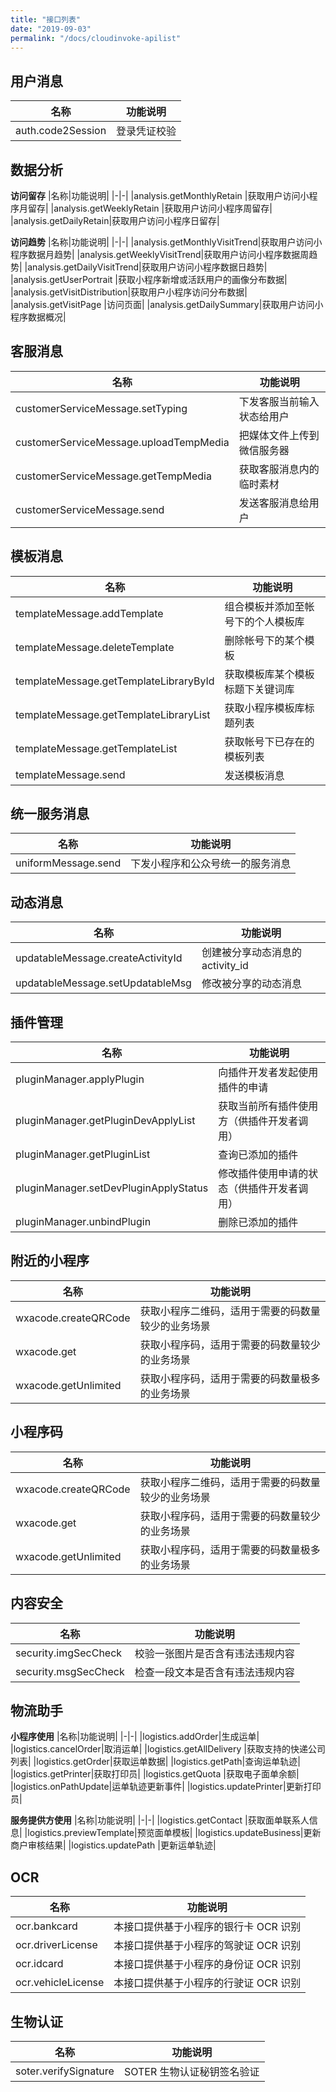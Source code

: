 ```yaml
---
title: "接口列表"
date: "2019-09-03"
permalink: "/docs/cloudinvoke-apilist"
---
```


## **用户消息**
|名称|功能说明|
|-|-|
|auth.code2Session|登录凭证校验|

## **数据分析**
**访问留存**
|名称|功能说明|
|-|-|
|analysis.getMonthlyRetain |获取用户访问小程序月留存|
|analysis.getWeeklyRetain |获取用户访问小程序周留存|
|analysis.getDailyRetain|获取用户访问小程序日留存|

**访问趋势**
|名称|功能说明|
|-|-|
|analysis.getMonthlyVisitTrend|获取用户访问小程序数据月趋势|
|analysis.getWeeklyVisitTrend|获取用户访问小程序数据周趋势|
|analysis.getDailyVisitTrend|获取用户访问小程序数据日趋势|
|analysis.getUserPortrait |获取小程序新增或活跃用户的画像分布数据|
|analysis.getVisitDistribution|获取用户小程序访问分布数据|
|analysis.getVisitPage |访问页面|
|analysis.getDailySummary|获取用户访问小程序数据概况|

## **客服消息**
|名称|功能说明|
|-|-|
|customerServiceMessage.setTyping|下发客服当前输入状态给用户|
|customerServiceMessage.uploadTempMedia |把媒体文件上传到微信服务器|
|customerServiceMessage.getTempMedia|获取客服消息内的临时素材|
|customerServiceMessage.send|发送客服消息给用户|

## **模板消息**
|名称|功能说明|
|-|-|
|templateMessage.addTemplate|组合模板并添加至帐号下的个人模板库|
|templateMessage.deleteTemplate|删除帐号下的某个模板|
|templateMessage.getTemplateLibraryById |获取模板库某个模板标题下关键词库|
|templateMessage.getTemplateLibraryList|获取小程序模板库标题列表|
|templateMessage.getTemplateList |获取帐号下已存在的模板列表|
|templateMessage.send |发送模板消息|

## **统一服务消息**
|名称|功能说明|
|-|-|
|uniformMessage.send|下发小程序和公众号统一的服务消息|

## **动态消息**
|名称|功能说明|
|-|-|
|updatableMessage.createActivityId|创建被分享动态消息的 activity_id|
|updatableMessage.setUpdatableMsg |修改被分享的动态消息|

## **插件管理**
|名称|功能说明|
|-|-|
|pluginManager.applyPlugin|向插件开发者发起使用插件的申请|
|pluginManager.getPluginDevApplyList |获取当前所有插件使用方（供插件开发者调用）|
|pluginManager.getPluginList|查询已添加的插件|
|pluginManager.setDevPluginApplyStatus|修改插件使用申请的状态（供插件开发者调用）|
|pluginManager.unbindPlugin|删除已添加的插件|

## **附近的小程序**
|名称|功能说明|
|-|-|
|wxacode.createQRCode|获取小程序二维码，适用于需要的码数量较少的业务场景|
|wxacode.get|获取小程序码，适用于需要的码数量较少的业务场景|
|wxacode.getUnlimited|获取小程序码，适用于需要的码数量极多的业务场景|

## **小程序码**
|名称|功能说明|
|-|-|
|wxacode.createQRCode|获取小程序二维码，适用于需要的码数量较少的业务场景|
|wxacode.get|获取小程序码，适用于需要的码数量较少的业务场景|
|wxacode.getUnlimited|获取小程序码，适用于需要的码数量极多的业务场景|

## **内容安全**
|名称|功能说明|
|-|-|
|security.imgSecCheck|校验一张图片是否含有违法违规内容|
|security.msgSecCheck|检查一段文本是否含有违法违规内容|

## **物流助手**

**小程序使用**
|名称|功能说明|
|-|-|
|logistics.addOrder|生成运单|
|logistics.cancelOrder|取消运单|
|logistics.getAllDelivery |获取支持的快递公司列表|
|logistics.getOrder|获取运单数据|
|logistics.getPath|查询运单轨迹|
|logistics.getPrinter|获取打印员|
|logistics.getQuota |获取电子面单余额|
|logistics.onPathUpdate|运单轨迹更新事件|
|logistics.updatePrinter|更新打印员|

**服务提供方使用**
|名称|功能说明|
|-|-|
|logistics.getContact |获取面单联系人信息|
|logistics.previewTemplate|预览面单模板|
|logistics.updateBusiness|更新商户审核结果|
|logistics.updatePath |更新运单轨迹|

## **OCR**
|名称|功能说明|
|-|-|
|ocr.bankcard|本接口提供基于小程序的银行卡 OCR 识别|
|ocr.driverLicense|本接口提供基于小程序的驾驶证 OCR 识别|
|ocr.idcard|本接口提供基于小程序的身份证 OCR 识别|
|ocr.vehicleLicense|本接口提供基于小程序的行驶证 OCR 识别|

## **生物认证**
|名称|功能说明|
|-|-|
|soter.verifySignature|SOTER 生物认证秘钥签名验证|